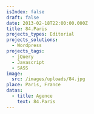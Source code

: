 ```yaml
---
isIndex: false
draft: false
date: 2013-02-18T22:00:00.000Z
title: 84.Paris
projects_types: Editorial
projects_solutions:
  - Wordpress
projects_tags:
  - jQuery
  - Javascript
  - SASS
image:
  src: /images/uploads/84.jpg
place: Paris, France
datas:
  - title: Agence
    text: 84.Paris
---
```

